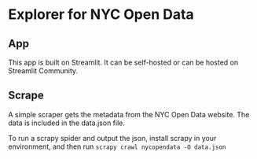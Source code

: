 # Explorer for NYC Open Data

## App
This app is built on Streamlit. It can be self-hosted or can be hosted on Streamlit Community. 

## Scrape
A simple scraper gets the metadata from the NYC Open Data website. The data is included in the data.json file. 

To run a scrapy spider and output the json, install scrapy in your environment, and then run `scrapy crawl nycopendata -O data.json`
